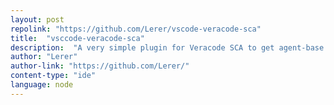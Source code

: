 ```yaml
---
layout: post
repolink: "https://github.com/Lerer/vscode-veracode-sca"
title:  "vsccode-veracode-sca"
description:  "A very simple plugin for Veracode SCA to get agent-base SCA results into VSCode IDE."
author: "Lerer"
author-link: "https://github.com/Lerer/"
content-type: "ide"
language: node
---
```


